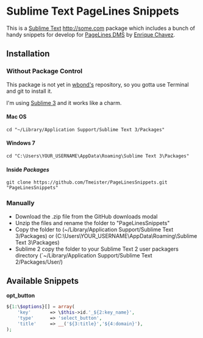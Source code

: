 Sublime Text PageLines Snippets
==================

This is a [Sublime Text][sublime] http://some.com package which includes a bunch of handy snippets for develop for [PageLines DMS][pagelines] by [Enrique Chavez][enriquechavez].

## Installation ##

### Without Package Control ###

This package is not yet in [wbond's][package_control] repository, so you gotta use Terminal and git to install it.

I'm using [Sublime 3][sublime3] and it works like a charm.

#### Mac OS ####

    cd "~/Library/Application Support/Sublime Text 3/Packages"

#### Windows 7 ####

    cd "C:\Users\YOUR_USERNAME\AppData\Roaming\Sublime Text 3\Packages"

#### Inside _Packages_ ####

    git clone https://github.com/Tmeister/PageLinesSnippets.git "PageLinesSnippets"

### Manually

* Download the .zip file from the GitHub downloads modal
* Unzip the files and rename the folder to "PageLinesSnippets"
* Copy the folder to (~/Library/Application Support/Sublime Text 3/Packages) or (C:\Users\YOUR_USERNAME\AppData\Roaming\Sublime Text 3\Packages)
* Sublime 2 copy the folder to your Sublime Text 2 user packagers directory (`~/Library/Application Support/Sublime Text 2/Packages/User/)

## Available Snippets ##

__opt_button__

```php
${1:\$options}[] = array(
    'key'       => \$this->id.'_${2:key_name}',
    'type'      => 'select_button',
    'title'     => __('${3:title}','${4:domain}'),
);
```

[sublime]: http://www.sublimetext.com/
[sublime3]: http://www.sublimetext.com/3
[pagelines]: http://pagelines.com
[enriquechavez]: http://enriquechavez.com
[package_control]: http://wbond.net/sublime_packages/package_control

